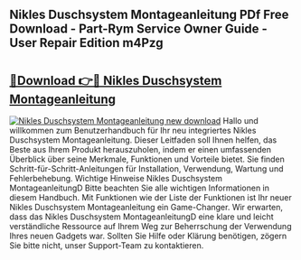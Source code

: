 ## Nikles Duschsystem Montageanleitung PDf Free Download - Part-Rym Service Owner Guide - User Repair Edition m4Pzg

# <h2><a href="http://df7g383.blite.top/?on=Nikles+Duschsystem+Montageanleitung">🔗Download 👉🔴 Nikles Duschsystem Montageanleitung</a></h2>

[![Nikles Duschsystem Montageanleitung new download](https://i.imgur.com/lujVjoI.png)](http://df7g383.blite.top/?on=Nikles+Duschsystem+Montageanleitung)
Hallo und willkommen zum Benutzerhandbuch für Ihr neu integriertes Nikles Duschsystem Montageanleitung. Dieser Leitfaden soll Ihnen helfen, das Beste aus Ihrem Produkt herauszuholen, indem er einen umfassenden Überblick über seine Merkmale, Funktionen und Vorteile bietet. Sie finden Schritt-für-Schritt-Anleitungen für Installation, Verwendung, Wartung und Fehlerbehebung. Wichtige Hinweise Nikles Duschsystem MontageanleitungD Bitte beachten Sie alle wichtigen Informationen in diesem Handbuch. Mit Funktionen wie der Liste der Funktionen ist Ihr neuer Nikles Duschsystem Montageanleitung ein Game-Changer. Wir erwarten, dass das Nikles Duschsystem MontageanleitungD eine klare und leicht verständliche Ressource auf Ihrem Weg zur Beherrschung der Verwendung Ihres neuen Gadgets war. Sollten Sie Hilfe oder Klärung benötigen, zögern Sie bitte nicht, unser Support-Team zu kontaktieren.
